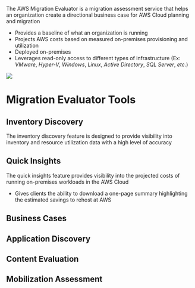 The AWS Migration Evaluator is a migration assessment service that helps an organization create a directional business case for AWS Cloud planning and migration

* Provides a baseline of what an organization is running
* Projects AWS costs based on measured on-premises provisioning and utilization
* Deployed on-premises
* Leverages read-only access to different types of infrastructure (Ex: *VMware*, *Hyper-V*, *Windows*, *Linux*, *Active Directory*, *SQL Server*, *etc.*)

![](https://github.com/JonmarCorpuz/SecondBrain/blob/main/Assets/Whitespace.png)

# Migration Evaluator Tools

## Inventory Discovery

The inventory discovery feature is designed to provide visibility into inventory and resource utilization data with a high level of accuracy

## Quick Insights

The quick insights feature provides visibility into the projected costs of running on-premises workloads in the AWS Cloud

* Gives clients the ability to download a one-page summary highlighting the estimated savings to rehost at AWS

## Business Cases

## Application Discovery

## Content Evaluation

## Mobilization Assessment
